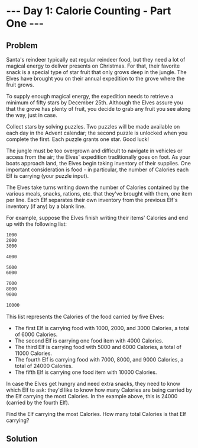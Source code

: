 # --- Day 1: Calorie Counting - Part One ---

## Problem

Santa's reindeer typically eat regular reindeer food, but they need a lot of magical
energy to deliver presents on Christmas. For that, their favorite snack is a special
type of star fruit that only grows deep in the jungle. The Elves have brought you on
their annual expedition to the grove where the fruit grows.

To supply enough magical energy, the expedition needs to retrieve a minimum of fifty
stars by December 25th. Although the Elves assure you that the grove has plenty of
fruit, you decide to grab any fruit you see along the way, just in case.

Collect stars by solving puzzles. Two puzzles will be made available on each day in the
Advent calendar; the second puzzle is unlocked when you complete the first. Each puzzle
grants one star. Good luck!

The jungle must be too overgrown and difficult to navigate in vehicles or access from
the air; the Elves' expedition traditionally goes on foot. As your boats approach land,
the Elves begin taking inventory of their supplies. One important consideration is
food - in particular, the number of Calories each Elf is carrying (your puzzle input).

The Elves take turns writing down the number of Calories contained by the various meals,
snacks, rations, etc. that they've brought with them, one item per line. Each Elf
separates their own inventory from the previous Elf's inventory (if any) by a blank
line.

For example, suppose the Elves finish writing their items' Calories and end up with the
following list:

```txt
1000
2000
3000

4000

5000
6000

7000
8000
9000

10000
```

This list represents the Calories of the food carried by five Elves:

- The first Elf is carrying food with 1000, 2000, and 3000 Calories, a total of 6000
Calories.
- The second Elf is carrying one food item with 4000 Calories.
- The third Elf is carrying food with 5000 and 6000 Calories, a total of 11000 Calories.
- The fourth Elf is carrying food with 7000, 8000, and 9000 Calories, a total of 24000
Calories.
- The fifth Elf is carrying one food item with 10000 Calories.

In case the Elves get hungry and need extra snacks, they need to know which Elf to
ask: they'd like to know how many Calories are being carried by the Elf carrying the
most Calories. In the example above, this is 24000 (carried by the fourth Elf).

Find the Elf carrying the most Calories. How many total Calories is that Elf carrying?

## Solution
